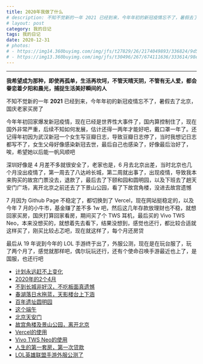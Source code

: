 ```yaml
---
title: 2020年我做了什么
# description: 不知不觉新的一年 2021 已经到来，今年年初的新冠疫情忘不了，暑假去了北京，国庆老家买房了
# layout: post
category: 我的日记
tags: 我的日记
date: 2020-12-31
# photos:
# - https://img14.360buyimg.com/img/jfs/t27829/26/2174049893/336824/9d57f46d/5bfa9ec3N22018d8f.jpg
# - https://img13.360buyimg.com/img/jfs/t30496/267/674111636/333614/98e234a9/5bfaa962N2e1df0f5.jpg
---
```


<div id="aplayer-2020"></div>

<style>#aplayer-2020{max-width:666px;}</style>
<script>$(function(){$.ajax({url:"https://api.i-meto.com/meting/api?server=netease&type=song&id=528271518",success:function(e){var a=new APlayer({element:document.getElementById("aplayer-2020"),showlrc:3,theme:"#000080",music:e[0]});window.aplayers||(window.aplayers=[]),window.aplayers.push(a)}})})</script>

---

<p><b>我希望成为那种，即使再孤单，生活再坎坷，不管天晴天阴，不管有无人爱，都会眷恋着夕阳和晨光，捕捉生活美好瞬间的人</b></p>

不知不觉新的一年 **2021** 已经到来，今年年初的新冠疫情忘不了，暑假去了北京，国庆老家买房了

今年年初回家爆发新冠疫情，现在已经是世界性大事件了，国内算控制住了，现在国外非常严重，后续不知如何发展，估计还得一两年才能好吧，戴口罩一年了。还记得年初因为武汉新冠一个女生写豆瓣日志，导致豆瓣日志停了，当时我想记日志都写不了，女生父母好像感染新冠去世，最后自己也感染了，好像最后治好了，唉，希望她以后能一帆风顺吧

深圳好像是 4 月差不多就很安全了，老家也是，6 月去北京出差，当时北京也几个月没出疫情了，第一周去了八达岭长城，第二周就出事了，出现疫情，导致我本来购买的故宫门票没去，退款了，最后去了下颐和园和圆明园，以及下班去了趟天安门广场，离开北京之前还去了下景山公园，看了下故宫角楼，没进去故宫遗憾

7 月因为 Github Page 不稳定了，都切换到了 Vercel，现在网站挺稳定的，以及今年 7 月的小牛市，基金赚了差不多 1w 吧，然后这几年存款放理财也不稳，就想回家买房，国庆打算回家看房，期间买了个 TWS 耳机，最后买的 Vivo TWS Neo，本来没想买的，就想着先去看下，结果没想到，感觉也还行，都比较合适就这样买了，刚买比较忐忑吧，现在就这样了，每个月还房贷

最后从 19 年说到今年的 LOL 手游终于出了，外服公测，现在是在玩台服了，玩了两个月了，感觉就那样吧，偶尔玩玩还行，还有个使命召唤手游最近也上了，是国服，也还行吧

* [计划永远赶不上变化](https://blog.dolyw.com/MyDr/2020-04-29-Bye-YA/)
* [2020年的2个4月](https://blog.dolyw.com/MyDr/2020-05-26-Two-April/)
* [不到长城非好汉，不吃板面真遗憾](https://blog.dolyw.com/MyDr/2020-06-06-The-Great-Wall/)
* [春湖落日水拖蓝，天影楼台上下涵](https://blog.dolyw.com/MyDr/2020-06-14-The-Summer-Palace/)
* [百年遗址圆明园](https://blog.dolyw.com/MyDr/2020-06-21-Old-Summer-Palace/)
* [这个端午](https://blog.dolyw.com/MyDr/2020-06-27-This-Dragon-Boat-Festival/)
* [北京天安门](https://blog.dolyw.com/MyDr/2020-07-01-Tian'anmen-Rostrum/)
* [故宫角楼及景山公园，离开北京](https://blog.dolyw.com/MyDr/2020-07-08-Leave-Beijing/)
* [Vercel的使用](https://blog.dolyw.com/MyDr/2020-07-15-Vercel/)
* [Vivo TWS Neo的使用](https://blog.dolyw.com/MyDr/2020-09-25-Vivo-TWS-Neo/)
* [人生的第一套房，第一次贷款](https://blog.dolyw.com/MyDr/2020-10-06-Buy-A-House/)
* [LOL英雄联盟手游外服公测了](https://blog.dolyw.com/MyDr/2020-11-03-LOL-Mobile-Game/)







